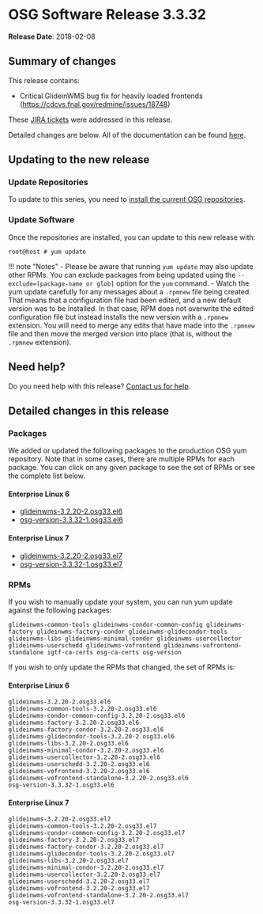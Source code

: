 OSG Software Release 3.3.32
===========================

**Release Date**: 2018-02-08

Summary of changes
------------------

This release contains:

-   Critical GlideinWMS bug fix for heavily loaded frontends (<https://cdcvs.fnal.gov/redmine/issues/18748>)

These [JIRA tickets](https://jira.opensciencegrid.org/issues/?jql=project%20%3D%20SOFTWARE%20AND%20fixVersion%20%3D%203.3.32%20ORDER%20BY%20priority%20DESC%2C%20key%20DESC) were addressed in this release.

Detailed changes are below. All of the documentation can be found [here](/index.md).

Updating to the new release
---------------------------

### Update Repositories

To update to this series, you need to [install the current OSG repositories](/common/yum#install-osg-repositories#updating-from-osg-31-32-33-to-33-or-34).

### Update Software

Once the repositories are installed, you can update to this new release with:

``` console
root@host # yum update
```

!!! note "Notes"
    -   Please be aware that running `yum update` may also update other RPMs. You can exclude packages from being updated using the `--exclude=[package-name or glob]` option for the `yum` command.
    -   Watch the yum update carefully for any messages about a `.rpmnew` file being created. That means that a configuration file had been edited, and a new default version was to be installed. In that case, RPM does not overwrite the edited configuration file but instead installs the new version with a `.rpmnew` extension. You will need to merge any edits that have made into the `.rpmnew` file and then move the merged version into place (that is, without the `.rpmnew` extension).

Need help?
----------

Do you need help with this release? [Contact us for help](/common/help).

Detailed changes in this release
--------------------------------

### Packages

We added or updated the following packages to the production OSG yum repository. Note that in some cases, there are multiple RPMs for each package. You can click on any given package to see the set of RPMs or see the complete list below.

#### Enterprise Linux 6

-   [glideinwms-3.2.20-2.osg33.el6](https://koji.chtc.wisc.edu/koji/search?match=glob&type=build&terms=glideinwms-3.2.20-2.osg33.el6)
-   [osg-version-3.3.32-1.osg33.el6](https://koji.chtc.wisc.edu/koji/search?match=glob&type=build&terms=osg-version-3.3.32-1.osg33.el6)

#### Enterprise Linux 7

-   [glideinwms-3.2.20-2.osg33.el7](https://koji.chtc.wisc.edu/koji/search?match=glob&type=build&terms=glideinwms-3.2.20-2.osg33.el7)
-   [osg-version-3.3.32-1.osg33.el7](https://koji.chtc.wisc.edu/koji/search?match=glob&type=build&terms=osg-version-3.3.32-1.osg33.el7)

### RPMs

If you wish to manually update your system, you can run yum update against the following packages:

    glideinwms-common-tools glideinwms-condor-common-config glideinwms-factory glideinwms-factory-condor glideinwms-glidecondor-tools glideinwms-libs glideinwms-minimal-condor glideinwms-usercollector glideinwms-userschedd glideinwms-vofrontend glideinwms-vofrontend-standalone igtf-ca-certs osg-ca-certs osg-version

If you wish to only update the RPMs that changed, the set of RPMs is:

#### Enterprise Linux 6

``` file
glideinwms-3.2.20-2.osg33.el6
glideinwms-common-tools-3.2.20-2.osg33.el6
glideinwms-condor-common-config-3.2.20-2.osg33.el6
glideinwms-factory-3.2.20-2.osg33.el6
glideinwms-factory-condor-3.2.20-2.osg33.el6
glideinwms-glidecondor-tools-3.2.20-2.osg33.el6
glideinwms-libs-3.2.20-2.osg33.el6
glideinwms-minimal-condor-3.2.20-2.osg33.el6
glideinwms-usercollector-3.2.20-2.osg33.el6
glideinwms-userschedd-3.2.20-2.osg33.el6
glideinwms-vofrontend-3.2.20-2.osg33.el6
glideinwms-vofrontend-standalone-3.2.20-2.osg33.el6
osg-version-3.3.32-1.osg33.el6
```

#### Enterprise Linux 7

``` file
glideinwms-3.2.20-2.osg33.el7
glideinwms-common-tools-3.2.20-2.osg33.el7
glideinwms-condor-common-config-3.2.20-2.osg33.el7
glideinwms-factory-3.2.20-2.osg33.el7
glideinwms-factory-condor-3.2.20-2.osg33.el7
glideinwms-glidecondor-tools-3.2.20-2.osg33.el7
glideinwms-libs-3.2.20-2.osg33.el7
glideinwms-minimal-condor-3.2.20-2.osg33.el7
glideinwms-usercollector-3.2.20-2.osg33.el7
glideinwms-userschedd-3.2.20-2.osg33.el7
glideinwms-vofrontend-3.2.20-2.osg33.el7
glideinwms-vofrontend-standalone-3.2.20-2.osg33.el7
osg-version-3.3.32-1.osg33.el7
```
